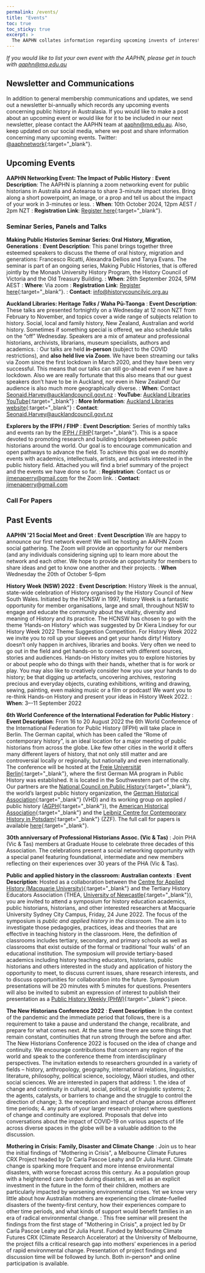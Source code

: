 ```yaml
---
permalink: /events/
title: "Events"
toc: true
toc_sticky: true
excerpt: >
  The AAPHN collates information regarding upcoming invents of interest to public history enthusiasts and practitioners and also sends out a bi-annual Newsletter summarising the year and looking forward to the future.
---
```

_If you would like to list your own event with the AAPHN, please get in touch with <aaphn@mq.edu.au>_

## Newsletter and Communications
In addition to general membership communications and updates, we send out a newsletter bi-annually which records any upcoming events concerning public history in Australasia. If you would like to make a post about an upcoming event or would like for it to be included in our next newsletter, please contact the AAPHN team at <aaphn@mq.edu.au>. Also, keep updated on our social media, where we post and share information concerning many upcoming events. Twitter: [@aaphnetwork](https://twitter.com/aaphnetwork){:target="_blank"}.

## Upcoming Events

**AAPHN Networking Event: The Impact of Public History**
: **Event Description**: The AAPHN is planning a zoom networking event for public historians in Australia and Aotearoa to share 3-minute impact stories. Bring along a short powerpoint, an image, or a prop and tell us about the impact of your work in 3-minutes or less.
: **When**: 10th October 2024, 12pm AEST / 2pm NZT
: **Registration Link**: [Register here](https://macquarie.zoom.us/meeting/register/tZcpfuipqDkjHN1r9hBn8PYd_OrI85WDOIKc){:target="_blank"}.

### Seminar Series, Panels and Talks
**Making Public Histories Seminar Series: Oral History, Migration, Generations**
: **Event Description**: This panel brings together three esteemed speakers to discuss the theme of oral history, migration and generations: Francesco Ricatti, Alexandra Dellios and Tanya Evans. The seminar is part of an ongoing series, Making Public Histories, that is offered jointly by the Monash University History Program, the History Council of Victoria and the Old Treasury Building.
: **When**: 26th September 2024, 5PM AEST
: **Where**: Via zoom
: **Registration Link**: [Register here](https://www.historycouncilvic.org.au/migration_mph_sept2024){:target="_blank"}.
: **Contact**: <info@historycouncilvic.org.au>

**Auckland Libraries: Heritage _Talks_ / Waha Pū-Taonga**
: **Event Description**: These talks are presented fortnightly on a Wednesday at 12 noon NZT from February to November, and topics cover a wide range of subjects relation to history. Social, local and family history, New Zealand, Australian and world history. Sometimes if something special is offered, we also schedule talks on the “off” Wednesday. Speakers are a mix of amateur and professional historians, archivists, librarians, museum specialists, authors and academics.
: Our talks are held **in-person** (subject to the COVID restrictions), and **also held live via Zoom**. We have been streaming our talks via Zoom since the first lockdown in March 2020, and they have been very successful. This means that our talks can still go-ahead even if we have a lockdown. Also we are really fortunate that this also means that our guest speakers don’t have to be in Auckland, nor even in New Zealand! Our audience is also much more geographically diverse.
: **When**: Contact <Seonaid.Harvey@aucklandcouncil.govt.nz>
: **YouTube**: [Auckland Libraries YouTube](https://www.youtube.com/user/aucklandlibraries){:target="_blank"}
: **More Information**: [Auckland Libraries website](https://www.aucklandlibraries.govt.nz/Pages/family-and-local-history-events.aspx){:target="_blank"}
: **Contact**: <Seonaid.Harvey@aucklandcouncil.govt.nz>

**Explorers by the IFPH / FIHP**
: **Event Description**: Series of monthly talks and events ran by the [IFPH / FIHP](https://ifph.hypotheses.org/){:target="_blank"}. This is a space devoted to promoting research and building bridges between public historians around the world. Our goal is to encourage communication and open pathways to advance the field. To achieve this goal we do monthly events with academics, intellectuals, artists, and activists interested in the public history field. Attached you will find a brief summary of the project and the events we have done so far.
: **Registration**: Contact us or <jimenaperry@gmail.com> for the Zoom link.
: **Contact**: <jimenaperry@gmail.com>

### Call For Papers

## Past Events
**AAPHN '21 Social Meet and Greet**
: **Event Description** We are happy to announce our first network event! We will be hosting an AAPHN Zoom social gathering. The Zoom will provide an opportunity for our members (and any individuals considering signing up) to learn more about the network and each other. We hope to provide an opportunity for members to share ideas and get to know one another and their projects.
: **When** Wednesday the 20th of October 5-6pm

**History Week (NSW) 2022**
: **Event Description**: History Week is the annual, state-wide celebration of History organised by the History Council of New South Wales. Initiated by the HCNSW in 1997, History Week is a fantastic opportunity for member organisations, large and small, throughout NSW to engage and educate the community about the vitality, diversity and meaning of History and its practice. The HCNSW has chosen to go with the theme ‘Hands-on History’ which was suggested by Dr Kiera Lindsey for our History Week 2022 Theme Suggestion Competition. For History Week 2022 we invite you to roll up your sleeves and get your hands dirty! History doesn’t only happen in archives, libraries and books. Very often we need to go out in the field and get hands-on to connect with different sources, stories and audiences. Hands-on History invites you to explore histories by or about people who do things with their hands, whether that is for work or play. You may also like to creatively consider how you use your hands to do history; be that digging up artefacts, uncovering archives, restoring precious and everyday objects, curating exhibitions, writing and drawing, sewing, painting, even making music or a film or podcast! We want you to re-think Hands-on History and present your ideas in History Week 2022.
: **When**: 3–-11 September 2022

**6th World Conference of the International Federation for Public History**
: **Event Description**: From 16 to 20 August 2022 the 6th World Conference of the International Federation for Public History (IFPH) will take place in Berlin. The German capital, which has been called the “Rome of contemporary history”, is an ideal location for a major meeting of public historians from across the globe. Like few other cities in the world it offers many different layers of history, that not only still matter and are controversial locally or regionally, but nationally and even internationally. The conference will be hosted at the [Freie Universität Berlin](https://www.fu-berlin.de/en/index.html){:target="_blank"}, where the first German MA program in Public History was established. It is located in the Southwestern part of the city. Our partners are the [National Council on Public History](https://ncph.org/){:target="_blank"}, the world’s largest public history organization, the [German Historical Association](https://www.historikerverband.de/){:target="_blank"} (VHD) and its working group on applied / public history ([AGPH](https://agph.hypotheses.org/internationales){:target="_blank"}), the [American Historical Association](https://www.historians.org/){:target="_blank"} and the [Leibniz Centre for Contemporary History in Potsdam](https://zzf-potsdam.de/en/institution/leibniz-centre-contemporary-history-potsdam){:target="_blank"} (ZZF). The full call for papers is available [here](https://www.ifph2020.berlin/_media/CFP_2022.pdf){:target="_blank"}.

**30th anniversary of Professional Historians Assoc. (Vic & Tas)**
: Join PHA (Vic & Tas) members at Graduate House to celebrate three decades of this Association. The celebrations present a social networking opportunity with a special panel featuring foundational, intermediate and new members reflecting on their experiences over 30 years of the PHA (Vic & Tas).

**Public and applied history in the classroom: Australian contexts**
: **Event Description**: Hosted as a collaboration between the [Centre for Applied History (Macquarie University)](https://www.mq.edu.au/research/research-centres-groups-and-facilities/resilient-societies/centres/centre-for-applied-history){:target="_blank"} and the Tertiary History Educators Association (THEA, [University of Newcastle](https://www.newcastle.edu.au/){:target="_blank"}), you are invited to attend a symposium for history education academics, public historians, historians, and other interested researchers at Macquarie University Sydney City Campus, Friday, 24 June 2022. The focus of the symposium is _public and applied history in the classroom_. The aim is to investigate those pedagogies, practices, ideas and theories that are effective in teaching history in the classroom. Here, the definition of classrooms includes tertiary, secondary, and primary schools as well as classrooms that exist outside of the formal or traditional ‘four walls’ of an educational institution. The symposium will provide tertiary-based academics including history teaching educators, historians, public historians and others interested in the study and application of history the opportunity to meet, to discuss current issues, share research interests, and to discuss opportunities for collaboration into the future. Symposium presentations will be 20 minutes with 5 minutes for questions. Presenters will also be invited to submit an expression of interest to publish their presentation as a [Public History Weekly (PHW)](https://public-historyweekly.degruyter.com/){:target="_blank"} piece.

**The New Historians Conference 2022**
: **Event Description**: In the context of the pandemic and the immediate period that follows, there is a requirement to take a pause and understand the change, recalibrate, and prepare for what comes next. At the same time there are some things that remain constant, continuities that run strong through the before and after. The New Historians Conference 2022 is focused on the idea of change and continuity. We encourage contributions that concern any region of the world and speak to the conference theme from interdisciplinary perspectives. The invitation extends to researchers grounded in a variety of fields – history, anthropology, geography, international relations, linguistics, literature, philosophy, political science, sociology, Māori studies, and other social sciences. We are interested in papers that address: 1. the idea of change and continuity in cultural, social, political, or linguistic systems; 2. the agents, catalysts, or barriers to change and the struggle to control the direction of change; 3. the reception and impact of change across different time periods; 4. any parts of your larger research project where questions of change and continuity are explored. Proposals that delve into conversations about the impact of COVID-19 on various aspects of
life across diverse spaces in the globe will be a valuable addition to the discussion.

**Mothering in Crisis: Family, Disaster and Climate Change**
: Join us to hear the initial findings of "Mothering in Crisis", a Melbourne Climate Futures CRX Project headed by Dr Carla Pascoe Leahy and Dr Julia Hurst. Climate change is sparking more frequent and more intense environmental disasters, with worse forecast across this century. As a population group with a heightened care burden during disasters, as well as an explicit investment in the future in the form of their children, mothers are particularly impacted by worsening environmental crises. Yet we know very little about how Australian mothers are experiencing the climate-fuelled disasters of the twenty-first century, how their experiences compare to other time periods, and what kinds of support would benefit families in an era of radical environmental change.
: This free seminar will present the findings from the first stage of "Mothering in Crisis", a project led by Dr Carla Pascoe Leahy and Dr Julia Hurst. Funded by Melbourne Climate Futures CRX (Climate Research Accelerator) at the University of Melbourne, the project fills a critical research gap into mothers’ experiences in a period of rapid environmental change. Presentation of project findings and discussion time will be followed by lunch. Both in-person* and online participation is available.
